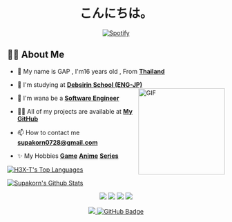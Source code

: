 <h1 align="center">こんにちは。</h1>


[<p align="center">![Spotify](https://novatorem-brown-theta.vercel.app/api/spotify/?background_color=0a0f0b&border_color=0a0f0b)](https://open.spotify.com/user/314ljfgc3h2e3vrqtbm3tq35t5zq)
## 🙋‍♂️ About Me

- 🧢 My name is GAP , I'm16 years old , From **[Thailand](https://en.wikipedia.org/wiki/Thailand)** 

- 🏫 I'm studying at **[Debsirin School (ENG-JP)](https://www.debsirin.ac.th)**   
<img align="right" alt="GIF" height="200px" width="200" src="https://i.pinimg.com/736x/32/37/da/3237da5df1a9d717555f4f6e4ef1a64b.jpg"></a>

- 👯 I'm wana be a **[Software Engineer](https://en.wikipedia.org/wiki/Software_engineering)**

- 👨‍💻 All of my projects are available at **[My GitHub](https://github.com/H3X-T?tab=repositories)**

- 📫 How to contact me **supakorn0728@gmail.com**

- ✨ My Hobbies **[Game](https://steamcommunity.com/id/Hexterwannacry/)** **[Anime](https://myanimelist.net/profile/H3X-T)** **[Series](https://www.netflix.com/browse)**

<p align="left">
      <a href="https://github.com/H3X-T/github-readme-stats"><img alt="H3X-T's Top Languages" src="https://github-readme-stats.vercel.app/api/top-langs/?username=H3X-T&langs_count=10&hide=jupyter notebook&layout=compact&theme=merko&hide_border=true&custom_title=Languages" /></a>

<a href="https://github.com/H3X-T/github-readme-stats"><img alt="Supakorn's Github Stats" src="https://github-readme-stats.vercel.app/api?username=H3X-T&show_icons=true&count_private=true&theme=merko&hide_border=true&bg_color=0a0f0b" /></a>

<p align="center">
<a href = "https://www.facebook.com/spkngap/"><img src="https://img.icons8.com/fluency/48/000000/facebook.png"/></a>
<a href = "https://www.instagram.com/supakornigm/"><img src="https://img.icons8.com/fluent/48/000000/instagram-new.png"/></a>
<a href ="https://steamcommunity.com/id/Hexterwannacry/"><img src="https://img.icons8.com/fluency/48/000000/steam.png"/></a>
<a href = "https://discord.gg/beVRbVVthh"><img src="https://img.icons8.com/color/48/000000/discord-new-logo.png"/></a>
</p>

<p align="center">
<a href="https://github.com/H3X-T/github-profile-views-counter">
    <img src="https://komarev.com/ghpvc/?username=H3X-T">
</a>
<a href="https://github.com/H3X-T?tab=followers"><img src="https://img.shields.io/github/followers/H3X-T?label=Followers&style=social" alt="GitHub Badge"></a>

